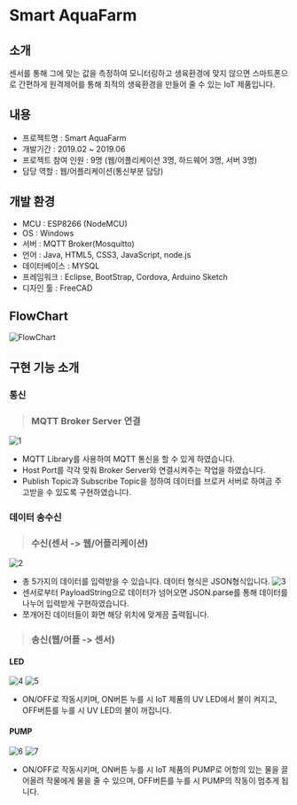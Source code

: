 # Smart AquaFarm

## 소개
센서를 통해 그에 맞는 값을 측정하여 모니터링하고 생육환경에 맞지 않으면 스마트폰으로 간편하게 원격제어를 통해
최적의 생육환경을 만들어 줄 수 있는 IoT 제품입니다.

## 내용
* 프로젝트명 : Smart AquaFarm
* 개발기간 : 2019.02 ~ 2019.06
* 프로젝트 참여 인원 : 9명 (웹/어플리케이션 3명, 하드웨어 3명, 서버 3명)
* 담당 역할 : 웹/어플리케이션(통신부분 담당)
             
## 개발 환경
* MCU : ESP8266 (NodeMCU)
* OS : Windows
* 서버 : MQTT Broker(Mosquitto)
* 언어 : Java, HTML5, CSS3, JavaScript, node.js
* 데이터베이스 : MYSQL
* 프레임워크 : Eclipse, BootStrap, Cordova, Arduino Sketch
* 디자인 툴 : FreeCAD

## FlowChart
![FlowChart](https://user-images.githubusercontent.com/50040251/87128934-77a9fc80-c2cb-11ea-80e2-017b246c1578.png)


## 구현 기능 소개
### 통신

> ### MQTT Broker Server 연결
![1](https://user-images.githubusercontent.com/50040251/87136863-0bcd9100-c2d7-11ea-9f72-10121fc6e9ad.png)
- MQTT Library를 사용하여 MQTT 통신을 할 수 있게 하였습니다.
- Host Port를 각각 맞춰 Broker Server와 연결시켜주는 작업을 하였습니다.
- Publish Topic과 Subscribe Topic을 정하여 데이터를 브로커 서버로 하여금 주고받을 수 있도록 구현하였습니다.

### 데이터 송수신

> ### 수신(센서 -> 웹/어플리케이션)

![2](https://user-images.githubusercontent.com/50040251/87136968-2d2e7d00-c2d7-11ea-9e55-b8a88eed3c9b.png)
- 총 5가지의 데이터를 입력받을 수 있습니다. 데이터 형식은 JSON형식입니다.
![3](https://user-images.githubusercontent.com/50040251/87136975-2e5faa00-c2d7-11ea-994c-12c5a48a5ddf.png)
- 센서로부터 PayloadString으로 데이터가 넘어오면 JSON.parse를 통해 데이터를 나누어 입력받게 구현하였습니다.
- 쪼개어진 데이터들이 화면 해당 위치에 맞게끔 출력됩니다.

> ### 송신(웹/어플 -> 센서)

#### LED
![4](https://user-images.githubusercontent.com/50040251/87137029-3cadc600-c2d7-11ea-8adb-1b7a4ac81c5d.png)
![5](https://user-images.githubusercontent.com/50040251/87137034-3ddef300-c2d7-11ea-85fa-53433a91db71.png)
- ON/OFF로 작동시키며, ON버튼 누를 시 IoT 제품의 UV LED에서 불이 켜지고, OFF버튼를 누를 시 UV LED의 불이 꺼집니다.

#### PUMP
![6](https://user-images.githubusercontent.com/50040251/87137074-4a634b80-c2d7-11ea-8720-b9284f186f82.png)
![7](https://user-images.githubusercontent.com/50040251/87137076-4afbe200-c2d7-11ea-9d24-aaef960e9d68.png)
- ON/OFF로 작동시키며, ON버튼 누를 시  IoT 제품의 PUMP로 어항의 있는 물을 끌어올려 작물에게 물을 줄 수 있으며, OFF버튼를 누를 시 PUMP의 작동이 멈추게 됩니다.
